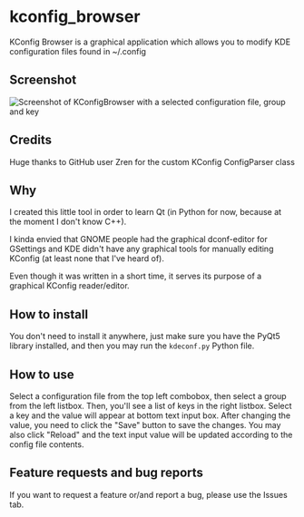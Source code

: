 # kconfig_browser
KConfig Browser is a graphical application which allows you to modify KDE configuration files found in ~/.config

## Screenshot
![Screenshot of KConfigBrowser with a selected configuration file, group and key][1]

## Credits
Huge thanks to GitHub user Zren for the custom KConfig ConfigParser class

## Why
I created this little tool in order to learn Qt (in Python for now, because at the moment I don't know C++).

I kinda envied that GNOME people had the graphical dconf-editor for GSettings and KDE didn't have any graphical 
tools for manually editing KConfig (at least none that I've heard of).

Even though it was written in a short time, it serves its purpose of a graphical KConfig reader/editor.


## How to install
You don't need to install it anywhere, just make sure you have the PyQt5 library installed, 
and then you may run the `kdeconf.py` Python file.


## How to use
Select a configuration file from the top left combobox, then select a group from the left listbox. 
Then, you'll see a list of keys in the right listbox. Select a key and the value will appear at bottom text input box. 
After changing the value, you need to click the "Save" button to save the changes. You may also click "Reload" and 
the text input value will be updated according to the config file contents.


## Feature requests and bug reports
If you want to request a feature or/and report a bug, please use the Issues tab.


[1]: https://i.imgur.com/3aIpCNo.png
